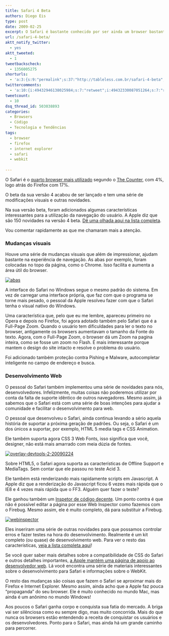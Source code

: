 ```yaml
---
title: Safari 4 Beta
authors: Diego Eis
type: post
date: 2009-02-25
excerpt: O Safari é bastante conhecido por ser ainda um browser bastante cru. Mas sua versão 4 veio para mudar esse cenário. Mudar para a melhor.
url: /safari-4-beta/
aktt_notify_twitter:
  - yes
aktt_tweeted:
  - 1
tweetbackscheck:
  - 1356005275
shorturls:
  - 'a:3:{s:9:"permalink";s:37:"http://tableless.com.br/safari-4-beta";s:7:"tinyurl";s:26:"http://tinyurl.com/3uvcemt";s:4:"isgd";s:19:"http://is.gd/GLE3Av";}'
twittercomments:
  - 'a:10:{i:49432946138025984;s:7:"retweet";i:49432330087051264;s:7:"retweet";i:49432210142531585;s:7:"retweet";i:49432040122232832;s:7:"retweet";i:49432023428890624;s:7:"retweet";i:49431897146802176;s:7:"retweet";i:49431353741152257;s:7:"retweet";i:49431171234398208;s:7:"retweet";i:49431140179771392;s:7:"retweet";i:49430702365745152;s:7:"retweet";}'
tweetcount:
  - 10
dsq_thread_id: 503038893
categories:
  - Browsers
  - Código
  - Tecnologia e Tendências
tags:
  - browser
  - firefox
  - internet explorer
  - safari
  - webkit

---
```

O Safari é o [quarto browser mais utilizado][1] segundo o [The Counter][2], com 4%, logo atrás do Firefox com 17%.

O beta da sua versão 4 acabou de ser lançado e tem uma série de modificações visuais e outras novidades.
  
Na sua versão beta, foram adicionados algumas características interessantes para a utilização da navegação do usuário. A Apple diz que são 150 novidades na versão 4 beta. [Dê uma olhada aqui na lista completa][3].<!--more-->


  
Vou comentar rapidamente as que me chamaram mais a atenção.

### Mudanças visuais

Houve uma série de mudanças visuais que além de impressionar, ajudam bastante na experiência de navegação. As abas por exemplo, foram colocadas no topo da página, como o Chrome. Isso facilita e aumenta a área útil do browser.
  
[<img src="https://raw.githubusercontent.com/diegoeis/tableless-static-images/master/2009/02/abas-300x158.jpg" alt="abas" title="abas" width="300" height="158" class="alignleft size-medium wp-image-1213" srcset="uploads/2009/02/abas-300x158.jpg 300w, uploads/2009/02/abas.jpg 499w" sizes="(max-width: 300px) 100vw, 300px" />][4]
  
A interface do Safari no Windows segue o mesmo padrão do sistema. Em vez de carregar uma interface própria, que faz com que o programa se torne mais pesado, o pessoal da Apple resolveu fazer com que o Safari tenha o visual nativo do Windows.

Uma característica que, pelo que eu me lembre, apareceu primeiro no Opera e depois no Firefox, foi agora adotado também pelo Safari que é a Full-Page Zoom. Quando o usuário tem dificuldades para ler o texto no browser, antigamente os browsers aumentavam o tamanho da Fonte do texto. Agora, com o Full-Page Zoom, o browser dá um Zoom na pagina inteira, como se fosse um zoom no Flash. É mais interessante porque mantem o design do site intacto e resolve o problema do usuário.

Foi adicionado também proteção contra Pishing e Malware, autocompletar inteligente no campo de endereço e busca.

### Desenvolvimento Web

O pessoal do Safari também implementou uma série de novidades para nós, desenvolvedores. Infelizmente, muitas coisas não poderemos utilizar por conta da falta de suporte idêntico de outros navegadores. Mesmo assim, já sabemos que o Safari está com uma série de boas intenções para ajudar a comunidade e facilitar o desenvolvimento para web.
  
O pessoal que desenvolveu o Safari, ainda continua levando a sério aquela história de suportar a próxima geração de padrões. Ou seja, o Safari é um dos únicos a suportar, por exemplo, HTML 5 media tags e CSS Animation.
  
Ele também suporta agora CSS 3 Web Fonts, isso significa que você, designer, não está mais amarrado com meia dúzia de fontes.
  
[<img src="https://raw.githubusercontent.com/diegoeis/tableless-static-images/master/2009/02/overlay-devtools-2-20090224-300x183.jpg" alt="overlay-devtools-2-20090224" title="overlay-devtools-2-20090224" width="300" height="183" class="alignright size-medium wp-image-1220" srcset="uploads/2009/02/overlay-devtools-2-20090224-300x183.jpg 300w, uploads/2009/02/overlay-devtools-2-20090224.jpg 880w" sizes="(max-width: 300px) 100vw, 300px" />][5]
  
Sobre HTML5, o Safari agora suporta as características de Offline Support e MediaTags. Sem contar que ele passou no teste Acid 3.
  
Ele também está renderizando mais rapidamente scripts em Javascript. A Apple diz que a renderização do Javascript ficou 6 vezes mais rápida que o IE8 e 4 vezes mais rápida que o FF3. Alguém quer fazer o teste? 

Ele ganhou também um [Inspetor de código decente][6]. Um ponto contra é que não é possível editar a página por esse Web Inspector como fazemos com o Firebug. Mesmo assim, ele é muito completo, dá para substituir a Firebug.

[<img src="https://raw.githubusercontent.com/diegoeis/tableless-static-images/master/2009/02/webinspector-300x183.jpg" alt="webinspector" title="webinspector" width="300" height="183" class="alignleft size-medium wp-image-1218" srcset="uploads/2009/02/webinspector-300x183.jpg 300w, uploads/2009/02/webinspector.jpg 880w" sizes="(max-width: 300px) 100vw, 300px" />][7]

Eles inseriram uma série de outras novidades para que possamos controlar erros e fazer testes na hora do desenvolvimento. Realmente é um kit completo (ou quase) de desenvolvimento web. Para ver o resto das características, [veja a lista completa aqui][8]!

Se você quer saber mais detalhes sobre a compatibilidade de CSS do Safari e outros detalhes importantes, [a Apple mantém uma página de apoio ao desenvolvedor web][9]. Lá você encontra uma série de materiais interessantes sobre o desenvolvimento para Safari e informações sobre o WebKit.

O resto das mudanças são coisas que fazem o Safari se aproximar mais do Firefox e Internet Explorer. Mesmo assim, ainda acho que a Apple faz pouca &#8220;propaganda&#8221; do seu browser. Ele é muito conhecido no mundo Mac, mas ainda é um anônimo no mundo Windows!

Aos poucos o Safari ganha corpo e conquista sua fatia do mercado. A briga vai ser silênciosa como eu sempre digo, mas muito concorrida. Mais do que nunca os browsers estão entendendo a receita de conquistar os usuários e os desenvolvedores. Ponto para o Safari, mas ainda há um grande caminho para percorrer.

 [1]: http://www.thecounter.com/stats/2008/December/browser.php
 [2]: http://www.thecounter.com/
 [3]: http://www.apple.com/safari/features.html
 [4]: https://raw.githubusercontent.com/diegoeis/tableless-static-images/master/2009/02/abas.jpg
 [5]: https://raw.githubusercontent.com/diegoeis/tableless-static-images/master/2009/02/overlay-devtools-2-20090224.jpg
 [6]: http://www.apple.com/safari/whats-new.html#developer
 [7]: https://raw.githubusercontent.com/diegoeis/tableless-static-images/master/2009/02/webinspector.jpg
 [8]: http://www.apple.com/safari/features.html#developer
 [9]: http://developer.apple.com/safari/